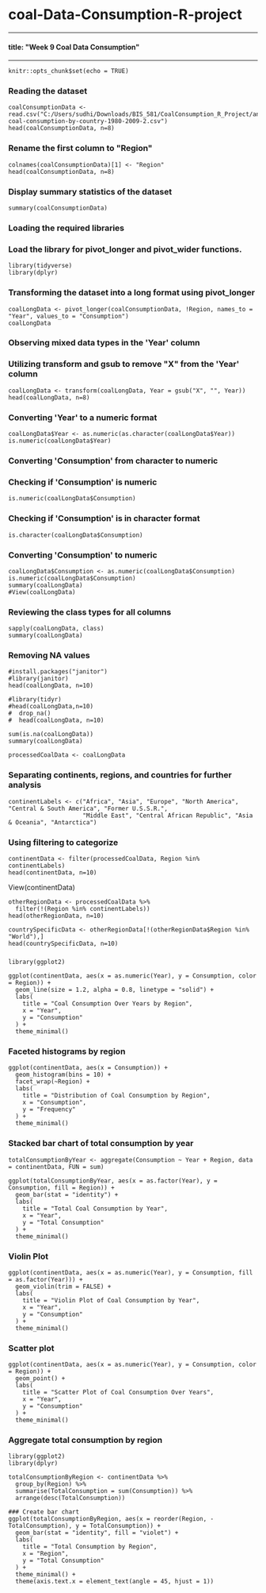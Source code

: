 # coal-Data-Consumption-R-project

----
#### title: "Week 9 Coal Data Consumption"
---

```{r setup, include=FALSE}
knitr::opts_chunk$set(echo = TRUE)
```

### Reading the dataset
```{r}
coalConsumptionData <- read.csv("C:/Users/sudhi/Downloads/BIS_581/CoalConsumption_R_Project/annual-coal-consumption-by-country-1980-2009-2.csv")
head(coalConsumptionData, n=8)

```

### Rename the first column to "Region"
```{r}
colnames(coalConsumptionData)[1] <- "Region"
head(coalConsumptionData, n=8)
```
### Display summary statistics of the dataset
```{r}
summary(coalConsumptionData)
```

### Loading the required libraries
### Load the library for pivot_longer and pivot_wider functions.
```{r}
library(tidyverse)  
library(dplyr)
```
### Transforming the dataset into a long format using pivot_longer
```{r}
coalLongData <- pivot_longer(coalConsumptionData, !Region, names_to = "Year", values_to = "Consumption")
coalLongData
```

### Observing mixed data types in the 'Year' column
### Utilizing transform and gsub to remove "X" from the 'Year' column
```{r}
coalLongData <- transform(coalLongData, Year = gsub("X", "", Year))
head(coalLongData, n=8)
```
<!-- View(coalLongData) -->

### Converting 'Year' to a numeric format
```{r}
coalLongData$Year <- as.numeric(as.character(coalLongData$Year))
is.numeric(coalLongData$Year)
```


### Converting 'Consumption' from character to numeric
### Checking if 'Consumption' is numeric
```{r}
is.numeric(coalLongData$Consumption)
```

### Checking if 'Consumption' is in character format
```{r}
is.character(coalLongData$Consumption)
```


### Converting 'Consumption' to numeric
```{r}
coalLongData$Consumption <- as.numeric(coalLongData$Consumption)
is.numeric(coalLongData$Consumption)
summary(coalLongData)
#View(coalLongData)
```

### Reviewing the class types for all columns
```{r}
sapply(coalLongData, class)
summary(coalLongData)
```

### Removing NA values
```{r}
#install.packages("janitor")
#library(janitor)
head(coalLongData, n=10)
```

<!--
### Dropping NA
#```{r} -->
```{r}
#library(tidyr)
#head(coalLongData,n=10)
#  drop_na()
#  head(coalLongData, n=10)
```

```{r}
sum(is.na(coalLongData))
summary(coalLongData)
```

```{r}
processedCoalData <- coalLongData
```


### Separating continents, regions, and countries for further analysis
```{r}
continentLabels <- c("Africa", "Asia", "Europe", "North America", "Central & South America", "Former U.S.S.R.",
                     "Middle East", "Central African Republic", "Asia & Oceania", "Antarctica")
```

### Using filtering to categorize
```{r}
continentData <- filter(processedCoalData, Region %in% continentLabels)
head(continentData, n=10)

```


View(continentData)

```{r}
otherRegionData <- processedCoalData %>%
  filter(!(Region %in% continentLabels))
head(otherRegionData, n=10)
```

```{r}
countrySpecificData <- otherRegionData[!(otherRegionData$Region %in% "World"),]
head(countrySpecificData, n=10)
```



### 
```{r}
library(ggplot2)

ggplot(continentData, aes(x = as.numeric(Year), y = Consumption, color = Region)) +
  geom_line(size = 1.2, alpha = 0.8, linetype = "solid") +  
  labs(
    title = "Coal Consumption Over Years by Region",
    x = "Year",
    y = "Consumption"
  ) +
  theme_minimal()
```

### Faceted histograms by region
```{r}
ggplot(continentData, aes(x = Consumption)) +
  geom_histogram(bins = 10) +
  facet_wrap(~Region) +
  labs(
    title = "Distribution of Coal Consumption by Region",
    x = "Consumption",
    y = "Frequency"
  ) +
  theme_minimal()
```


### Stacked bar chart of total consumption by year
```{r}
totalConsumptionByYear <- aggregate(Consumption ~ Year + Region, data = continentData, FUN = sum)

ggplot(totalConsumptionByYear, aes(x = as.factor(Year), y = Consumption, fill = Region)) +
  geom_bar(stat = "identity") +
  labs(
    title = "Total Coal Consumption by Year",
    x = "Year",
    y = "Total Consumption"
  ) +
  theme_minimal()
```


### Violin Plot
```{r}
ggplot(continentData, aes(x = as.numeric(Year), y = Consumption, fill = as.factor(Year))) +
  geom_violin(trim = FALSE) +
  labs(
    title = "Violin Plot of Coal Consumption by Year",
    x = "Year",
    y = "Consumption"
  ) +
  theme_minimal()
```


### Scatter plot
```{r}
ggplot(continentData, aes(x = as.numeric(Year), y = Consumption, color = Region)) +
  geom_point() +
  labs(
    title = "Scatter Plot of Coal Consumption Over Years",
    x = "Year",
    y = "Consumption"
  ) +
  theme_minimal()
```


### Aggregate total consumption by region
```{r}
library(ggplot2)
library(dplyr)

totalConsumptionByRegion <- continentData %>%
  group_by(Region) %>%
  summarise(TotalConsumption = sum(Consumption)) %>%
  arrange(desc(TotalConsumption))

### Create bar chart
ggplot(totalConsumptionByRegion, aes(x = reorder(Region, -TotalConsumption), y = TotalConsumption)) +
  geom_bar(stat = "identity", fill = "violet") +
  labs(
    title = "Total Consumption by Region",
    x = "Region",
    y = "Total Consumption"
  ) +
  theme_minimal() +
  theme(axis.text.x = element_text(angle = 45, hjust = 1))
```



 
